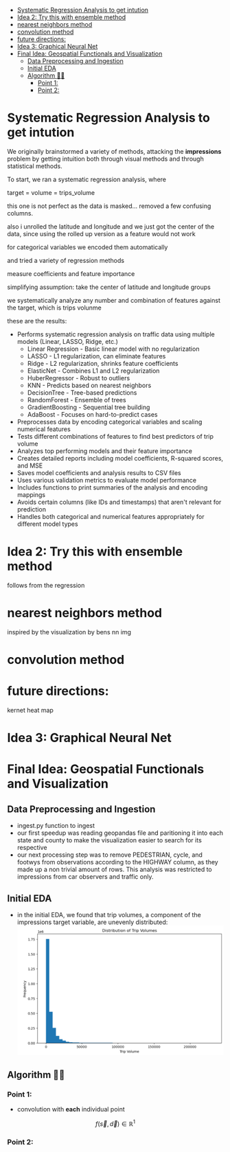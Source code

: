 - [Systematic Regression Analysis to get intution](#systematic-regression-analysis-to-get-intution)
- [Idea 2: Try this with ensemble method](#idea-2-try-this-with-ensemble-method)
- [nearest neighbors method](#nearest-neighbors-method)
- [convolution method](#convolution-method)
- [future directions:](#future-directions)
- [Idea 3: Graphical Neural Net](#idea-3-graphical-neural-net)
- [Final Idea: Geospatial Functionals and Visualization](#final-idea-geospatial-functionals-and-visualization)
  - [Data Preprocessing and Ingestion](#data-preprocessing-and-ingestion)
  - [Initial EDA](#initial-eda)
  - [Algorithm :astronaut:](#algorithm-astronaut)
    - [Point 1:](#point-1)
    - [Point 2:](#point-2)


# Systematic Regression Analysis to get intution

We originally brainstormed a variety of methods, attacking the **impressions** problem by getting intuition both through visual methods and through statistical methods. 

To start, we ran a systematic regression analysis, where 

target = volume = trips_volume

this one is not perfect as the data is masked... 
removed a few confusing columns. 

also i unrolled the latitude and longitude and we just got the center of the data, since using the rolled up version as a feature would not work

for categorical variables we encoded them automatically 

and tried a variety of regression methods 

measure coefficients and feature importance 

simplifying assumption: take the center of latitude and longitude groups 

we systematically analyze any number and combination of features against the target, which is trips volunme 


these are the results:

* Performs systematic regression analysis on traffic data using multiple models (Linear, LASSO, Ridge, etc.)
  * Linear Regression - Basic linear model with no regularization
  * LASSO - L1 regularization, can eliminate features
  * Ridge - L2 regularization, shrinks feature coefficients
  * ElasticNet - Combines L1 and L2 regularization
  * HuberRegressor - Robust to outliers
  * KNN - Predicts based on nearest neighbors
  * DecisionTree - Tree-based predictions
  * RandomForest - Ensemble of trees
  * GradientBoosting - Sequential tree building
  * AdaBoost - Focuses on hard-to-predict cases
* Preprocesses data by encoding categorical variables and scaling numerical features
* Tests different combinations of features to find best predictors of trip volume
* Analyzes top performing models and their feature importance
* Creates detailed reports including model coefficients, R-squared scores, and MSE
* Saves model coefficients and analysis results to CSV files
* Uses various validation metrics to evaluate model performance
* Includes functions to print summaries of the analysis and encoding mappings
* Avoids certain columns (like IDs and timestamps) that aren't relevant for prediction
* Handles both categorical and numerical features appropriately for different model types


# Idea 2: Try this with ensemble method

follows from the regression 

# nearest neighbors method 

inspired by the visualization by bens 
nn img 

# convolution method

# future directions:

kernet heat map 

# Idea 3: Graphical Neural Net


# Final Idea: Geospatial Functionals and Visualization


## Data Preprocessing and Ingestion
- ingest.py function to ingest 
- our first speedup was reading geopandas file and paritioning it into each state and county to make the visualization easier to search for its respective 
- our next processing step was to remove PEDESTRIAN, cycle, and footwys from observations according to the HIGHWAY column, as they made up a non trivial amount of rows. This analysis was restricted to impressions from car observers and traffic only. 

## Initial EDA 

- in the initial EDA, we found that trip volumes, a component of the impressions target variable, are unevenly distributed:
![](assets/2025-02-22-23-47-18.png)



## Algorithm :astronaut:

### Point 1: 

- convolution with **each** individual point

$$f(\vec{s}, \vec{d}) \in \mathbb{R}^1$$ 

### Point 2: 
